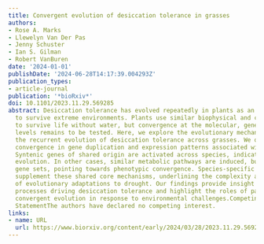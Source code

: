 ```yaml
---
title: Convergent evolution of desiccation tolerance in grasses
authors:
- Rose A. Marks
- Llewelyn Van Der Pas
- Jenny Schuster
- Ian S. Gilman
- Robert VanBuren
date: '2024-01-01'
publishDate: '2024-06-28T14:17:39.004293Z'
publication_types:
- article-journal
publication: '*bioRxiv*'
doi: 10.1101/2023.11.29.569285
abstract: Desiccation tolerance has evolved repeatedly in plants as an adaptation
  to survive extreme environments. Plants use similar biophysical and cellular mechanisms
  to survive life without water, but convergence at the molecular, gene, and regulatory
  levels remains to be tested. Here, we explore the evolutionary mechanisms underlying
  the recurrent evolution of desiccation tolerance across grasses. We observed substantial
  convergence in gene duplication and expression patterns associated with desiccation.
  Syntenic genes of shared origin are activated across species, indicative of parallel
  evolution. In other cases, similar metabolic pathways are induced, but using different
  gene sets, pointing towards phenotypic convergence. Species-specific mechanisms
  supplement these shared core mechanisms, underlining the complexity and diversity
  of evolutionary adaptations to drought. Our findings provide insight into the evolutionary
  processes driving desiccation tolerance and highlight the roles of parallel and
  convergent evolution in response to environmental challenges.Competing Interest
  StatementThe authors have declared no competing interest.
links:
- name: URL
  url: https://www.biorxiv.org/content/early/2024/03/28/2023.11.29.569285
---
```

